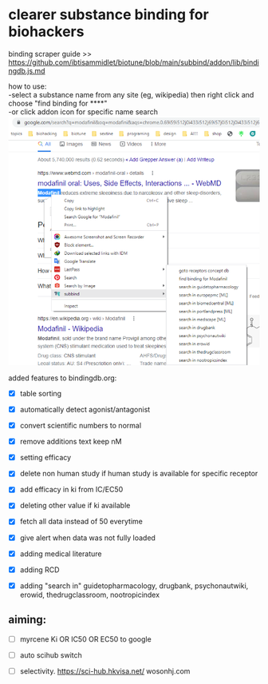 
# clearer substance binding for biohackers 

binding scraper guide >> https://github.com/ibtisammidlet/biotune/blob/main/subbind/addon/lib/bindingdb.js.md

how to use:  
-select a substance name from any site (eg, wikipedia) then right click and choose "find binding for ****"   
-or click addon icon for specific name search  
![alt text](./how-to-use.png "Hover Text")


added features to bindingdb.org:
- [x] table sorting
- [x] automatically detect agonist/antagonist
- [x] convert scientific numbers to normal
- [x] remove additions text keep nM
- [x] setting efficacy
- [x] delete non human study if human study is available for specific receptor
- [x] add efficacy in ki from IC/EC50
- [x] deleting other value if ki available
- [x] fetch all data instead of 50 everytime
- [x] give alert when data was not fully loaded

- [x] adding medical literature
- [x] adding RCD
- [x] adding "search in" guidetopharmacology, drugbank, psychonautwiki, erowid, thedrugclassroom, nootropicindex

## aiming:
- [ ] myrcene Ki OR IC50 OR EC50 to google
- [ ] auto scihub switch
- [ ] selectivity.
https://sci-hub.hkvisa.net/ 
wosonhj.com

